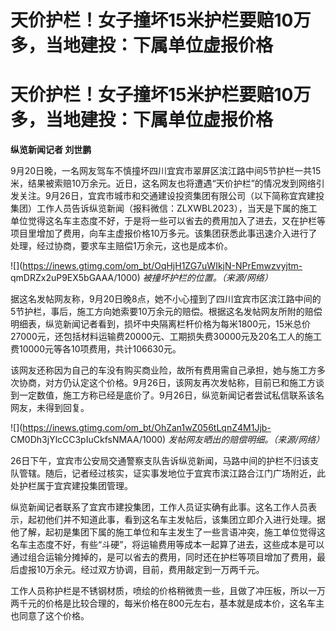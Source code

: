 # 天价护栏！女子撞坏15米护栏要赔10万多，当地建投：下属单位虚报价格

# 天价护栏！女子撞坏15米护栏要赔10万多，当地建投：下属单位虚报价格

**纵览新闻记者 刘世鹏**

9月20日晚，一名网友驾车不慎撞坏四川宜宾市翠屏区滨江路中间5节护栏一共15米，结果被索赔10万余元。近日，这名网友也将遭遇“天价护栏”的情况发到网络引发关注。9月26日，宜宾市城市和交通建设投资集团有限公司（以下简称宜宾建投集团）工作人员告诉纵览新闻（报料微信：ZLXWBL2023），当天是下属的施工单位觉得这名车主态度不好，于是将一些可以省去的费用加入了进去，又在护栏等项目里增加了费用，向车主虚报价格10万多元。该集团获悉此事迅速介入进行了处理，经过协商，要求车主赔偿1万余元，这也是成本价。

![](https://inews.gtimg.com/om_bt/OqHjH1ZG7uWIkjN-NPrEmwzvyjtm-
qmDRZx2uP9EX5bGAAA/1000) _被撞坏护栏的位置。（来源/网络）_

据这名发帖网友称，9月20日晚8点，她不小心撞到了四川宜宾市区滨江路中间的5节护栏，事后，施工方向她索要10万余元的赔偿。根据这名发帖网友所附的赔偿明细表，纵览新闻记者看到，损坏中央隔离栏杆价格为每米1800元，15米总价27000元，还包括材料运输费20000元、工期损失费30000元及20名工人的施工费10000元等各10项费用，共计106630元。

该网友还称因为自己的车没有购买商业险，故所有费用需自己承担，她与施工方多次协商，对方仍认定这个价格。9月26日，该网友再次发帖称，目前已和施工方谈到一定数值，施工方称已经是底价了。9月26日，纵览新闻记者尝试私信联系该名网友，未得到回复。

![](https://inews.gtimg.com/om_bt/OhZan1wZ056tLqnZ4M1Jjb-
CM0Dh3jYlcCC3pIuCkfsNMAA/1000) _发帖网友晒出的赔偿明细。（来源/网络）_

26日下午，宜宾市公安局交通警察支队告诉纵览新闻，马路中间的护栏不归该支队管辖。随后，记者经过核实，证实事发地位于宜宾市滨江路合江门广场附近，此处护栏属于宜宾建投集团管理。

纵览新闻记者联系了宜宾市建投集团，工作人员证实确有此事。这名工作人员表示，起初他们并不知道此事，看到这名车主发帖后，该集团立即介入进行处理。据他了解，起初是集团下属的施工单位和车主发生了一些言语冲突，施工单位觉得这名车主态度不好，有些“斗硬”，将运输费用等成本一起算了进去，这些成本是可以通过组合运输分摊掉的，是可以省去的费用，同时还在护栏等项目增加了费用，最后虚报10万余元。经过双方协调，目前，费用敲定到一万两千元。

工作人员称护栏是不锈钢材质，喷绘的价格稍微贵一些，且做了冲压板，所以一万两千元的价格是比较合理的，每米价格在800元左右，基本就是成本价，这名车主也同意了这个价格。

